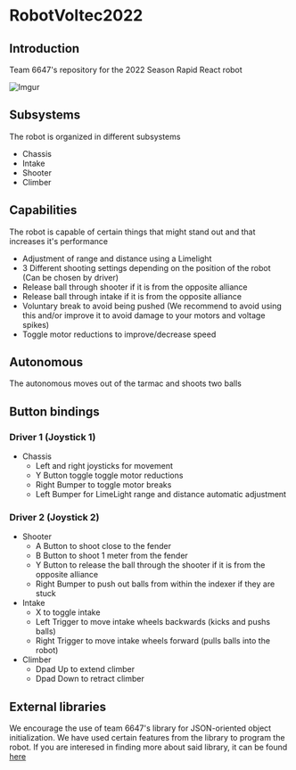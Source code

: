 ﻿# RobotVoltec2022
## Introduction
Team 6647's repository for the 2022 Season Rapid React robot

![Imgur](https://i.imgur.com/fQhMzNn.jpeg)

## Subsystems

The robot is organized in different subsystems
* Chassis
* Intake
* Shooter
* Climber

## Capabilities
The robot is capable of certain things that might stand out and that increases it's performance
* Adjustment of range and distance using a Limelight
* 3 Different shooting settings depending on the position of the robot (Can be chosen by driver)
* Release ball through shooter if it is from the opposite alliance
* Release ball through intake if it is from the opposite alliance
* Voluntary break to avoid being pushed (We recommend to avoid using this and/or improve it to avoid damage to your motors and voltage spikes) 
* Toggle motor reductions to improve/decrease speed

## Autonomous
The autonomous moves out of the tarmac and shoots two balls 

## Button bindings
### Driver 1 (Joystick 1)
* Chassis
  * Left and right joysticks for movement
  * Y Button toggle toggle motor reductions
  * Right Bumper to toggle motor breaks
  * Left Bumper for LimeLight range and distance automatic adjustment

### Driver 2 (Joystick 2)
* Shooter
  * A Button to shoot close to the fender
  * B Button to shoot 1 meter from the fender
  * Y Button to release the ball through the shooter if it is from the opposite alliance
  * Right Bumper to push out balls from within the indexer if they are stuck 
* Intake
  * X to toggle intake
  * Left Trigger to move intake wheels backwards (kicks and pushs balls)
  * Right Trigger to move intake wheels forward (pulls balls into the robot)
* Climber
  * Dpad Up to extend climber
  * Dpad Down to retract climber

## External libraries
We encourage the use of team 6647's library for JSON-oriented object initialization. We have used certain features from the library to program the robot. If you are interesed in finding more about said library, it can be found [here](https://github.com/VOLTEC6647/lib6647)
